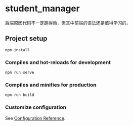 # student_manager
后端原因代码不一定跑得动，但其中前端的语法还是值得学习的。
## Project setup
```
npm install
```

### Compiles and hot-reloads for development
```
npm run serve
```

### Compiles and minifies for production
```
npm run build
```

### Customize configuration
See [Configuration Reference](https://cli.vuejs.org/config/).
